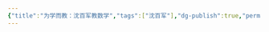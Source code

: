 ```yaml
---
{"title":"为学而教：沈百军教数学","tags":["沈百军"],"dg-publish":true,"permalink":"/9 卡片盒/书籍/为学而教：沈百军教数学/","dgPassFrontmatter":true,"noteIcon":""}
---
```



